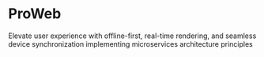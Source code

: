 # ProWeb
Elevate user experience with offline-first, real-time rendering, and seamless device synchronization implementing microservices architecture principles
